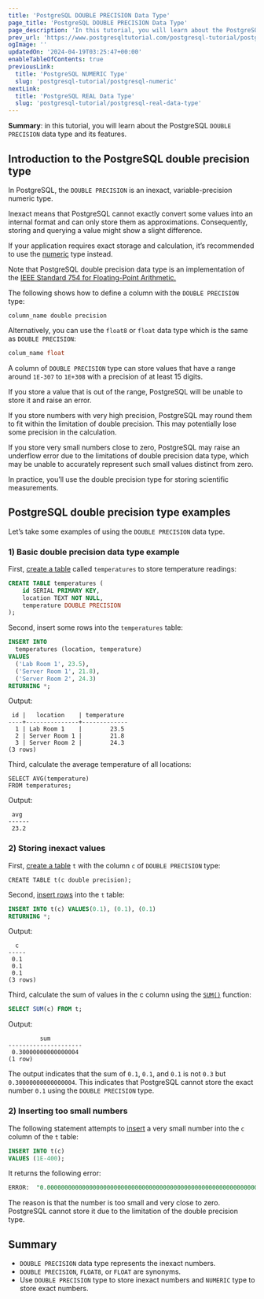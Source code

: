 ```yaml
---
title: 'PostgreSQL DOUBLE PRECISION Data Type'
page_title: 'PostgreSQL DOUBLE PRECISION Data Type'
page_description: 'In this tutorial, you will learn about the PostgreSQL DOUBLE PRECISION data type and its features.'
prev_url: 'https://www.postgresqltutorial.com/postgresql-tutorial/postgresql-double-precision-type/'
ogImage: ''
updatedOn: '2024-04-19T03:25:47+00:00'
enableTableOfContents: true
previousLink:
  title: 'PostgreSQL NUMERIC Type'
  slug: 'postgresql-tutorial/postgresql-numeric'
nextLink:
  title: 'PostgreSQL REAL Data Type'
  slug: 'postgresql-tutorial/postgresql-real-data-type'
---
```


**Summary**: in this tutorial, you will learn about the PostgreSQL `DOUBLE PRECISION` data type and its features.

## Introduction to the PostgreSQL double precision type

In PostgreSQL, the `DOUBLE PRECISION` is an inexact, variable\-precision numeric type.

Inexact means that PostgreSQL cannot exactly convert some values into an internal format and can only store them as approximations. Consequently, storing and querying a value might show a slight difference.

If your application requires exact storage and calculation, it’s recommended to use the [numeric](postgresql-numeric) type instead.

Note that PostgreSQL double precision data type is an implementation of the [IEEE Standard 754 for Floating\-Point Arithmetic.](https://ieeexplore.ieee.org/document/8766229)

The following shows how to define a column with the `DOUBLE PRECISION` type:

```csssql
column_name double precision
```

Alternatively, you can use the `float8` or `float` data type which is the same as `DOUBLE PRECISION`:

```sql
colum_name float
```

A column of `DOUBLE PRECISION` type can store values that have a range around `1E-307` to `1E+308` with a precision of at least 15 digits.

If you store a value that is out of the range, PostgreSQL will be unable to store it and raise an error.

If you store numbers with very high precision, PostgreSQL may round them to fit within the limitation of double precision. This may potentially lose some precision in the calculation.

If you store very small numbers close to zero, PostgreSQL may raise an underflow error due to the limitations of double precision data type, which may be unable to accurately represent such small values distinct from zero.

In practice, you’ll use the double precision type for storing scientific measurements.

## PostgreSQL double precision type examples

Let’s take some examples of using the `DOUBLE PRECISION` data type.

### 1\) Basic double precision data type example

First, [create a table](postgresql-create-table) called `temperatures` to store temperature readings:

```sql
CREATE TABLE temperatures (
    id SERIAL PRIMARY KEY,
    location TEXT NOT NULL,
    temperature DOUBLE PRECISION
);
```

Second, insert some rows into the `temperatures` table:

```sql
INSERT INTO
  temperatures (location, temperature)
VALUES
  ('Lab Room 1', 23.5),
  ('Server Room 1', 21.8),
  ('Server Room 2', 24.3)
RETURNING *;
```

Output:

```text
 id |   location    | temperature
----+---------------+-------------
  1 | Lab Room 1    |        23.5
  2 | Server Room 1 |        21.8
  3 | Server Room 2 |        24.3
(3 rows)
```

Third, calculate the average temperature of all locations:

```
SELECT AVG(temperature)
FROM temperatures;
```

Output:

```text
 avg
------
 23.2
```

### 2\) Storing inexact values

First, [create a table](postgresql-create-table) `t` with the column `c` of `DOUBLE PRECISION` type:

```
CREATE TABLE t(c double precision);
```

Second, [insert rows](postgresql-insert-multiple-rows) into the `t` table:

```sql
INSERT INTO t(c) VALUES(0.1), (0.1), (0.1)
RETURNING *;
```

Output:

```text
  c
-----
 0.1
 0.1
 0.1
(3 rows)
```

Third, calculate the sum of values in the c column using the [`SUM()`](../postgresql-aggregate-functions/postgresql-sum-function) function:

```sql
SELECT SUM(c) FROM t;
```

Output:

```text
         sum
---------------------
 0.30000000000000004
(1 row)
```

The output indicates that the sum of `0.1`, `0.1`, and `0.1` is not `0.3` but `0.30000000000000004`. This indicates that PostgreSQL cannot store the exact number `0.1` using the `DOUBLE PRECISION` type.

### 2\) Inserting too small numbers

The following statement attempts to [insert](postgresql-insert) a very small number into the `c` column of the `t` table:

```sql
INSERT INTO t(c)
VALUES (1E-400);
```

It returns the following error:

```sql
ERROR:  "0.0000000000000000000000000000000000000000000000000000000000000000000000000000000000000000000000000000000000000000000000000000000000000000000000000000000000000000000000000000000000000000000000000000000000000000000000000000000000000000000000000000000000000000000000000000000000000000000000000000000000000000000000000000000000000000000000000000000000000000000000000000000000000000000000000000000000000001" is out of range for type double precision
```

The reason is that the number is too small and very close to zero. PostgreSQL cannot store it due to the limitation of the double precision type.

## Summary

- `DOUBLE PRECISION` data type represents the inexact numbers.
- `DOUBLE PRECISION`, `FLOAT8`, or `FLOAT` are synonyms.
- Use `DOUBLE PRECISION` type to store inexact numbers and `NUMERIC` type to store exact numbers.

